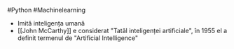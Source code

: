 #Python #Machinelearning
- Imită inteligența umană
- [[John McCarthy]] e considerat "Tatăl inteligenței artificiale", în 1955 el a definit termenul de "Artificial Intelligence"

